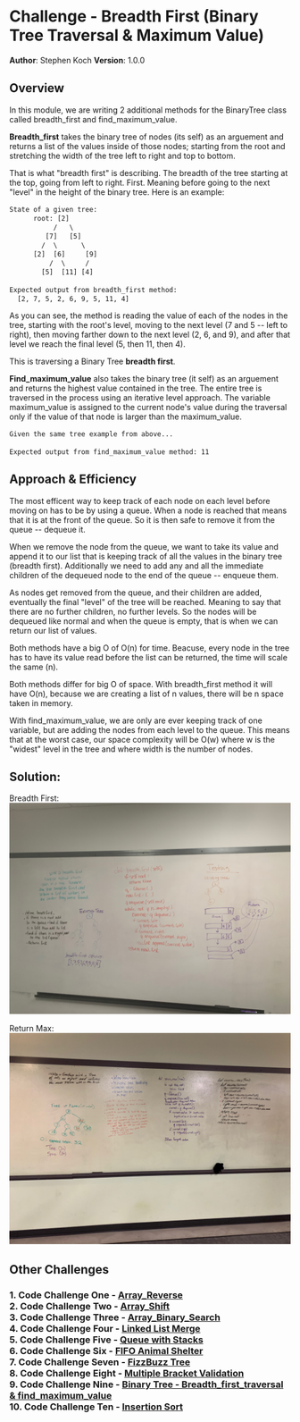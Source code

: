 # Challenge - Breadth First (Binary Tree Traversal & Maximum Value)

**Author**: Stephen Koch
**Version**: 1.0.0

## Overview
In this module, we are writing 2 additional methods for the BinaryTree class called breadth_first and find_maximum_value. 

**Breadth_first** takes the binary tree of nodes (its self) as an arguement and returns a list of the values inside of those nodes; starting from the root and stretching the width of the tree left to right and top to bottom. 

That is what "breadth first" is describing. The breadth of the tree starting at the top, going from left to right. First. Meaning before going to the next "level" in the height of the binary tree. Here is an example:
```
State of a given tree:
      root: [2]
           /   \
         [7]   [5]
        /  \      \
      [2]  [6]     [9]
          /  \     /
        [5]  [11] [4]

Expected output from breadth_first method:
  [2, 7, 5, 2, 6, 9, 5, 11, 4]
```
As you can see, the method is reading the value of each of the nodes in the tree, starting with the root's level, moving to the next level (7 and 5 -- left to right), then moving farther down to the next level (2, 6, and 9), and after that level we reach the final level (5, then 11, then 4).

This is traversing a Binary Tree **breadth first**.

**Find_maximum_value** also takes the binary tree (it self) as an arguement and returns the highest value contained in the tree. The entire tree is traversed in the process using an iterative level approach. The variable maximum_value is assigned to the current node's value during the traversal only if the value of that node is larger than the maximum_value.

```
Given the same tree example from above...

Expected output from find_maximum_value method: 11
```

## Approach & Efficiency
The most efficent way to keep track of each node on each level before moving on has to be by using a queue. When a node is reached that means that it is at the front of the queue. So it is then safe to remove it from the queue -- dequeue it. 

When we remove the node from the queue, we want to take its value and append it to our list that is keeping track of all the values in the binary tree (breadth first). Additionally we need to add any and all the immediate children of the dequeued node to the end of the queue -- enqueue them.

As nodes get removed from the queue, and their children are added, eventually the final "level" of the tree will be reached. Meaning to say that there are no further children, no further levels. So the nodes will be dequeued like normal and when the queue is empty, that is when we can return our list of values.

Both methods have a big O of O(n) for time. Beacuse, every node in the tree has to have its value read before the list can be returned, the time will scale the same (n). 

Both methods differ for big O of space. With breadth_first method it will have O(n), because we are creating a list of n values, there will be n space taken in memory.  

With find_maximum_value, we are only are ever keeping track of one variable, but are adding the nodes from each level to the queue. This means that at the worst case, our space complexity will be O(w) where w is the "widest" level in the tree and where width is the number of nodes. 
 
## Solution:
Breadth First:
![breadth_first_tree](../../assets/breadth_first.jpeg)

Return Max:
![find_maximum_value](../../assets/return_max.jpeg)

## Other Challenges
### 1. Code Challenge One - [Array_Reverse](https://github.com/kochsj/python-data-structures-and-algorithms/challenges/array_reverse.py)<br>2. Code Challenge Two - [Array_Shift](https://github.com/kochsj/python-data-structures-and-algorithms/challenges/array_shift)<br>3. Code Challenge Three - [Array_Binary_Search](https://github.com/kochsj/python-data-structures-and-algorithms/tree/master/challenges/array_binary_search)<br>4. Code Challenge Four - [Linked List Merge](https://github.com/kochsj/python-data-structures-and-algorithms/tree/master/challenges/ll_merge)<br>5. Code Challenge Five - [Queue with Stacks](https://github.com/kochsj/python-data-structures-and-algorithms/tree/master/challenges/queue_with_stacks)<br>6. Code Challenge Six - [FIFO Animal Shelter](https://github.com/kochsj/python-data-structures-and-algorithms/tree/master/challenges/fifo_animal_shelter)<br>7. Code Challenge Seven - [FizzBuzz Tree](https://github.com/kochsj/python-data-structures-and-algorithms/tree/master/challenges/fizz_buzz_tree)<br>8. Code Challenge Eight - [Multiple Bracket Validation](https://github.com/kochsj/python-data-structures-and-algorithms/tree/master/challenges/multi_bracket_validation)<br>9. Code Challenge Nine - [Binary Tree - Breadth_first_traversal & find_maximum_value](https://github.com/kochsj/python-data-structures-and-algorithms/tree/master/challenges/breadth_first_tree)<br>10. Code Challenge Ten - [Insertion Sort](https://github.com/kochsj/python-data-structures-and-algorithms/tree/master/challenges/insertion_sort)



